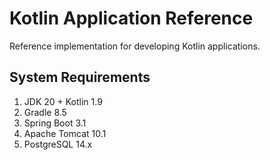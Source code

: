 # Kotlin Application Reference
Reference implementation for developing Kotlin applications.

## System Requirements

1. JDK 20 + Kotlin 1.9
2. Gradle 8.5
3. Spring Boot 3.1
4. Apache Tomcat 10.1
5. PostgreSQL 14.x